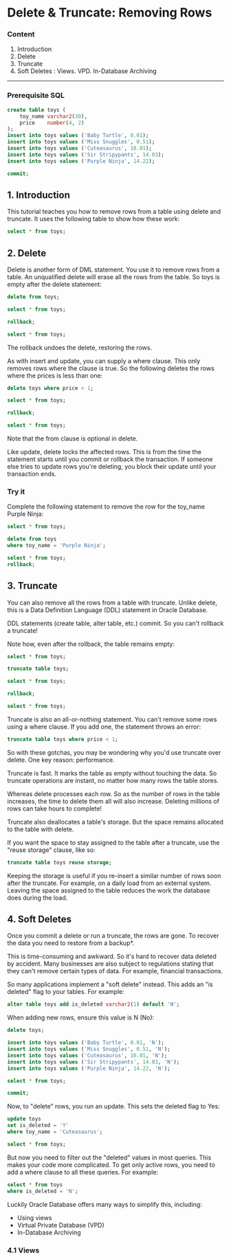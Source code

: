 # Delete & Truncate: Removing Rows

### Content

1. Introduction
2. Delete
3. Truncate
4. Soft Deletes : Views. VPD. In-Database Archiving

-----------------------------------------------------------------------------------------------------------------------
### Prerequisite SQL
```sql
create table toys (
    toy_name varchar2(30),
    price    number(4, 2)    
);
insert into toys values ('Baby Turtle', 0.01);
insert into toys values ('Miss Snuggles', 0.51);
insert into toys values ('Cuteasaurus', 10.01);
insert into toys values ('Sir Stripypants', 14.03);
insert into toys values ('Purple Ninja', 14.22);

commit;
```

## 1. Introduction
This tutorial teaches you how to remove rows from a table using delete and truncate. It uses the following table to show how these work:

```sql
select * from toys;
```

## 2. Delete
Delete is another form of DML statement. You use it to remove rows from a table. An unqualified delete will erase all the rows from the table. So toys is empty after the delete statement:

```sql
delete from toys;

select * from toys;

rollback;

select * from toys;
```

The rollback undoes the delete, restoring the rows.

As with insert and update, you can supply a where clause. This only removes rows where the clause is true. So the following deletes the rows where the prices is less than one:

```sql
delete toys where price < 1;

select * from toys;

rollback;

select * from toys;
```

Note that the from clause is optional in delete.

Like update, delete locks the affected rows. This is from the time the statement starts until you commit or rollback the transaction. If someone else tries to update rows you're deleting, you block their update until your transaction ends.

### Try it
Complete the following statement to remove the row for the toy_name Purple Ninja:

```sql
select * from toys;

delete from toys
where toy_name = 'Purple Ninja';

select * from toys;
rollback;
```

## 3. Truncate
You can also remove all the rows from a table with truncate. Unlike delete, this is a Data Definition Language (DDL) statement in Oracle Database.

DDL statements (create table, alter table, etc.) commit. So you can't rollback a truncate!

Note how, even after the rollback, the table remains empty:

```sql
select * from toys;

truncate table toys;

select * from toys;

rollback;

select * from toys;
```

Truncate is also an all-or-nothing statement. You can't remove some rows using a where clause. If you add one, the statement throws an error:

```sql
truncate table toys where price < 1;
```

So with these gotchas, you may be wondering why you'd use truncate over delete. One key reason: performance.

Truncate is fast. It marks the table as empty without touching the data. So truncate operations are instant, no matter how many rows the table stores.

Whereas delete processes each row. So as the number of rows in the table increases, the time to delete them all will also increase. Deleting millions of rows can take hours to complete!

Truncate also deallocates a table's storage. But the space remains allocated to the table with delete.

If you want the space to stay assigned to the table after a truncate, use the "reuse storage" clause, like so:

```sql
truncate table toys reuse storage;
```

Keeping the storage is useful if you re-insert a similar number of rows soon after the truncate. For example, on a daily load from an external system. Leaving the space assigned to the table reduces the work the database does during the load.

## 4. Soft Deletes
Once you commit a delete or run a truncate, the rows are gone. To recover the data you need to restore from a backup*.

This is time-consuming and awkward. So it's hard to recover data deleted by accident. Many businesses are also subject to regulations stating that they can't remove certain types of data. For example, financial transactions.

So many applications implement a "soft delete" instead. This adds an "is deleted" flag to your tables. For example:

```sql
alter table toys add is_deleted varchar2(1) default 'N';
```

When adding new rows, ensure this value is N (No):

```sql
delete toys;

insert into toys values ('Baby Turtle', 0.01, 'N');
insert into toys values ('Miss Snuggles', 0.51, 'N');
insert into toys values ('Cuteasaurus', 10.01, 'N');
insert into toys values ('Sir Stripypants', 14.03, 'N');
insert into toys values ('Purple Ninja', 14.22, 'N');

select * from toys;

commit;
```

Now, to "delete" rows, you run an update. This sets the deleted flag to Yes:

```sql
update toys
set is_deleted = 'Y'
where toy_name = 'Cuteasaurus';

select * from toys;
```

But now you need to filter out the "deleted" values in most queries. This makes your code more complicated. To get only active rows, you need to add a where clause to all these queries. For example:

```sql
select * from toys
where is_deleted = 'N';
```

Luckily Oracle Database offers many ways to simplify this, including:

- Using views
- Virtual Private Database (VPD)
- In-Database Archiving

### 4.1 Views
